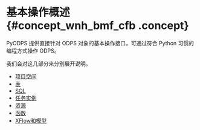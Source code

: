 # 基本操作概述 {#concept_wnh_bmf_cfb .concept}

PyODPS 提供直接针对 ODPS 对象的基本操作接口，可通过符合 Python 习惯的编程方式操作 ODPS。

我们会对这几部分来分别展开说明。

-   [项目空间](cn.zh-CN/用户指南/PyODPS/基本操作/项目空间.md#)
-   [表](cn.zh-CN/用户指南/PyODPS/基本操作/表.md#)
-   [SQL](cn.zh-CN/用户指南/PyODPS/基本操作/SQL.md#)
-   [任务实例](cn.zh-CN/用户指南/PyODPS/基本操作/任务实例.md#)
-   [资源](cn.zh-CN/用户指南/PyODPS/基本操作/资源.md#) 
-   [函数](cn.zh-CN/用户指南/PyODPS/基本操作/函数.md#)
-   [XFlow和模型](cn.zh-CN/用户指南/PyODPS/基本操作/XFlow和模型.md#)

